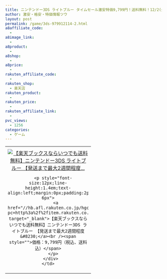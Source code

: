 ```yaml
---
title: ニンテンドー3DS ライトブルー タイムセール激安特価9,799円！送料無料！12/2(火)14時〜
author: 激安・格安・特価情報ツウ
layout: post
permalink: /game/3ds-979912114-2.html
a8affiliate_code:
  -
a8image_link:
  -
a8product:
  -
a8shop:
  -
a8price:
  -
rakuten_affiliate_code:
  -
rakuten_shop:
  - 楽天店
rakuten_product:
  -
rakuten_price:
  -
rakuten_affiliate_link:
  -
pvc_views:
  - 1256
categories:
  - ゲーム
---
```

<table border="0" cellpadding="0" cellspacing="0">
  <tr>
    <td valign="top">
      <div style="border:1px none;margin:0px;padding:6px 0px;width:260px;text-align:center;float:left">
        <a href="//hb.afl.rakuten.co.jp/hgc/012cde47.e006c961.05c4d760.e09cc467/?pc=http%3a%2f%2fitem.rakuten.co.jp%2fbook%2f12229457%2f%3fscid%3daf_link_tbl&m=http%3a%2f%2fm.rakuten.co.jp%2fbook%2fi%2f16347852%2f" target="_blank"><img src="//hbb.afl.rakuten.co.jp/hgb/?pc=http%3a%2f%2fthumbnail.image.rakuten.co.jp%2f%400_mall%2fbook%2fcabinet%2f0514%2f4902370520514.jpg%3f_ex%3d240x240&m=http%3a%2f%2fthumbnail.image.rakuten.co.jp%2f%400_mall%2fbook%2fcabinet%2f0514%2f4902370520514.jpg" alt="【楽天ブックスならいつでも送料無料】ニンテンドー3DS ライトブルー 【発送まで最大2週間程度..." border="0" style="margin:0px;padding:0px" /></a>

        <p style="font-size:12px;line-height:1.4em;text-align:left;margin:0px;padding:2px 6px">
          <a href="//hb.afl.rakuten.co.jp/hgc/012cde47.e006c961.05c4d760.e09cc467/?pc=http%3a%2f%2fitem.rakuten.co.jp%2fbook%2f12229457%2f%3fscid%3daf_link_tbl&m=http%3a%2f%2fm.rakuten.co.jp%2fbook%2fi%2f16347852%2f" target="_blank">【楽天ブックスならいつでも送料無料】ニンテンドー3DS ライトブルー 【発送まで最大2週間程度&#8230;</a><br /><span style="">価格：9,799円（税込、送料込）</span>
        </p>
      </div>
    </td>
  </tr>
</table>